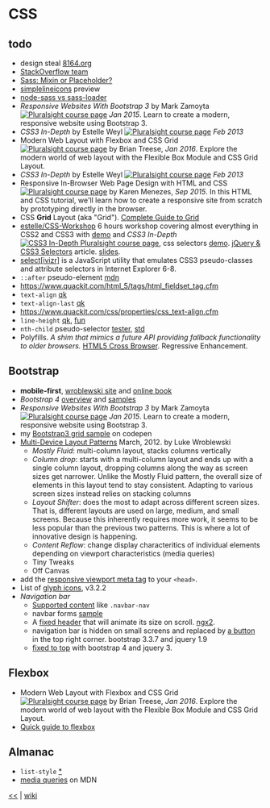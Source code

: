 # CSS

## todo

- design steal [8164.org](http://www.8164.org/)
- [StackOverflow team](https://stackoverflow.com/company/team)
- [Sass: Mixin or Placeholder?](https://www.sitepoint.com/sass-mixin-placeholder/)
- [simplelineicons](http://simplelineicons.com/) preview
- [node-sass vs sass-loader](https://stackoverflow.com/questions/33310216/scss-loader-with-webpack)
- _Responsive Websites With Bootstrap 3_ by Mark Zamoyta [![Pluralsight course page](https://img.shields.io/badge/Pluralsight-course-lightgrey.svg)](https://app.pluralsight.com/library/courses/responsive-websites-bootstrap3/table-of-contents) *Jan 2015*. Learn to create a modern, responsive website using Bootstrap 3.
- _CSS3 In-Depth_ by Estelle Weyl [![Pluralsight course page](https://img.shields.io/badge/Pluralsight-course-lightgrey.svg)](https://app.pluralsight.com/library/courses/css3-in-depth/table-of-contents) *Feb 2013*
- Modern Web Layout with Flexbox and CSS Grid [![Pluralsight course page](https://img.shields.io/badge/Pluralsight-course-lightgrey.svg)](https://app.pluralsight.com/library/courses/modern-web-layout-flexbox-css-grid/table-of-contents) by Brian Treese, *Jan 2016*. Explore the modern world of web layout with the Flexible Box Module and CSS Grid Layout.
- _CSS3 In-Depth_ by Estelle Weyl [![Pluralsight course page](https://img.shields.io/badge/Pluralsight-course-lightgrey.svg)](https://app.pluralsight.com/library/courses/css3-in-depth/table-of-contents) *Feb 2013*
- Responsive In-Browser Web Page Design with HTML and CSS [![Pluralsight course page](https://img.shields.io/badge/Pluralsight-course-lightgrey.svg)](https://app.pluralsight.com/library/courses/responsive-browser-web-page-design-html-css-2262/table-of-contents) by Karen Menezes, _Sep 2015_. In this HTML and CSS tutorial, we'll learn how to create a responsive site from scratch by prototyping directly in the browser.
- CSS **Grid** Layout (aka "Grid"). [Complete Guide to Grid](https://css-tricks.com/snippets/css/complete-guide-grid/)
- [estelle/CSS-Workshop](https://github.com/estelle/CSS-Workshop) 6 hours workshop covering almost everything in CSS2 and CSS3 with [demo](http://www.standardista.com/webstock/) and _CSS3 In-Depth_ [![CSS3 In-Depth Pluralsight course page](https://img.shields.io/badge/Pluralsight-course-lightgrey.svg)](https://app.pluralsight.com/library/courses/css3-in-depth/table-of-contents), css selectors [demo](https://estelle.github.io/cssmastery/selectors). [jQuery & CSS3 Selectors](http://standardista.com/jquery/) article. [slides](https://estelle.github.io/cssmastery/selectors/#slide1). 
- [select[ivizr]](http://selectivizr.com/) is a JavaScript utility that emulates CSS3 pseudo-classes and attribute selectors in Internet Explorer 6-8.
- `::after` pseudo-element [mdn](https://developer.mozilla.org/en-US/docs/Web/CSS/::after)
- https://www.quackit.com/html_5/tags/html_fieldset_tag.cfm
- `text-align` [qk](https://www.quackit.com/css/css3/properties/css_text-align.cfm)
- `text-align-last` [qk](https://www.quackit.com/css/css3/properties/css_text-align-last.cfm)
- https://www.quackit.com/css/properties/css_text-align.cfm
- `line-height` [qk](https://www.quackit.com/css/properties/css_line-height.cfm), [fun](https://css-tricks.com/fun-line-height/)
- `nth-child` pseudo-selector [tester](https://css-tricks.com/examples/nth-child-tester/), [std](http://standardista.com/jquery/#slcNthOfTypes)
- Polyfills. _A shim that mimics a future API providing fallback functionality to older browsers._ [HTML5 Cross Browser](https://github.com/Modernizr/Modernizr/wiki/HTML5-Cross-browser-Polyfills). Regressive Enhancement.

## Bootstrap

- **mobile-first**, [wroblewski site](http://static.lukew.com/MobileFirst_LukeW.pdf) and [online book](http://www.ferrispark.com/audio/DOCUMENTS/mobile-first.pdf)
- _Bootstrap 4_ [overview](http://getbootstrap.com/docs/4.0/layout/overview/) and [samples](http://getbootstrap.com/docs/4.0/examples/)
- _Responsive Websites With Bootstrap 3_ by Mark Zamoyta [![Pluralsight course page](https://img.shields.io/badge/Pluralsight-course-lightgrey.svg)](https://app.pluralsight.com/library/courses/responsive-websites-bootstrap3/table-of-contents) *Jan 2015*. Learn to create a modern, responsive website using Bootstrap 3.
- my [Bootstrap3 grid sample](https://codepen.io/illegitimis/pen/zzwvRv) on codepen
- [Multi-Device Layout Patterns](https://www.lukew.com/ff/entry.asp?1514) March, 2012. by Luke Wroblewski
  - _Mostly Fluid_: multi-column layout, stacks columns vertically
  - _Column drop_: starts with a multi-column layout and ends up with a single column layout, dropping columns along the way as screen sizes get narrower. Unlike the Mostly Fluid pattern, the overall size of elements in this layout tend to stay consistent. Adapting to various screen sizes instead relies on stacking columns
  - _Layout Shifter_: does the most to adapt across different screen sizes. That is, different layouts are used on large, medium, and small screens. Because this inherently requires more work, it seems to be less popular than the previous two patterns. This is where a lot of innovative design is happening.
  - _Content Reflow_: change display characteritics of individual elements depending on viewport characteristics (media queries)
  - Tiny Tweaks
  - Off Canvas
- add the [responsive viewport meta tag](http://getbootstrap.com/docs/4.0/getting-started/introduction/#responsive-meta-tag) to your `<head>`.
- List of [glyph icons](http://glyphicons.bootstrapcheatsheets.com/), v3.2.2
- _Navigation bar_
  - [Supported content](https://getbootstrap.com/docs/4.0/components/navbar/#supported-content) like  `.navbar-nav`
  - navbar forms [sample](http://v4-alpha.getbootstrap.com/components/navbar/#forms)
  - A [fixed header](https://github.com/codrops/AnimatedHeader) that will animate its size on scroll. [ngx2](https://github.com/mvanbeusekom/Angular-2---Animated-Header).
  - navigation bar is hidden on small screens and replaced by [a button](https://codepen.io/JohnnyBizzel/pen/QGEapj)  in the top right corner. bootstrap 3.3.7 and jquery 1.9
  - [fixed to top](https://codepen.io/mmekaiel/pen/ZOPKKR) with bootstrap 4 and jquery 3.

## Flexbox

- Modern Web Layout with Flexbox and CSS Grid [![Pluralsight course page](https://img.shields.io/badge/Pluralsight-course-lightgrey.svg)](https://app.pluralsight.com/library/courses/modern-web-layout-flexbox-css-grid/table-of-contents) by Brian Treese, *Jan 2016*. Explore the modern world of web layout with the Flexible Box Module and CSS Grid Layout.
- [Quick guide to flexbox](https://css-tricks.com/snippets/css/a-guide-to-flexbox/)

## Almanac

- `list-style` [*](https://css-tricks.com/almanac/properties/l/list-style/)
- [media queries](https://developer.mozilla.org/en-US/docs/Web/CSS/Media_Queries/Using_media_queries) on MDN

[<<](../README.md) | [wiki](https://github.com/illegitimis/Tutorial/wiki)
